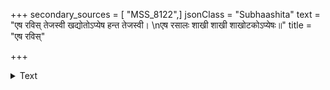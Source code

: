 +++
secondary_sources = [ "MSS_8122",]
jsonClass = "Subhaashita"
text = "एष रविस् तेजस्वी खद्योतोऽप्येष हन्त तेजस्वी।  \nएष रसालः शाखी शाखी शाखोटकोऽप्येषः॥"
title = "एष रविस्"

+++

<details><summary>Text</summary>

एष रविस् तेजस्वी खद्योतोऽप्येष हन्त तेजस्वी।  
एष रसालः शाखी शाखी शाखोटकोऽप्येषः॥
</details>
